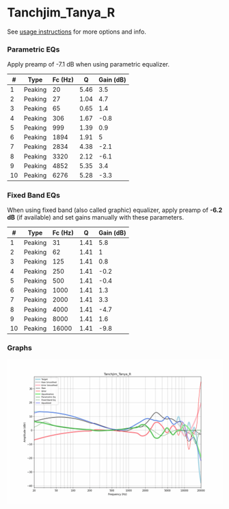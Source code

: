 # Tanchjim_Tanya_R
See [usage instructions](https://github.com/jaakkopasanen/AutoEq#usage) for more options and info.

### Parametric EQs
Apply preamp of -7.1 dB when using parametric equalizer.

|   # | Type    |   Fc (Hz) |    Q |   Gain (dB) |
|-----|---------|-----------|------|-------------|
|   1 | Peaking |        20 | 5.46 |         3.5 |
|   2 | Peaking |        27 | 1.04 |         4.7 |
|   3 | Peaking |        65 | 0.65 |         1.4 |
|   4 | Peaking |       306 | 1.67 |        -0.8 |
|   5 | Peaking |       999 | 1.39 |         0.9 |
|   6 | Peaking |      1894 | 1.91 |         5   |
|   7 | Peaking |      2834 | 4.38 |        -2.1 |
|   8 | Peaking |      3320 | 2.12 |        -6.1 |
|   9 | Peaking |      4852 | 5.35 |         3.4 |
|  10 | Peaking |      6276 | 5.28 |        -3.3 |

### Fixed Band EQs
When using fixed band (also called graphic) equalizer, apply preamp of **-6.2 dB** (if available) and set gains manually with these parameters.

|   # | Type    |   Fc (Hz) |    Q |   Gain (dB) |
|-----|---------|-----------|------|-------------|
|   1 | Peaking |        31 | 1.41 |         5.8 |
|   2 | Peaking |        62 | 1.41 |         1   |
|   3 | Peaking |       125 | 1.41 |         0.8 |
|   4 | Peaking |       250 | 1.41 |        -0.2 |
|   5 | Peaking |       500 | 1.41 |        -0.4 |
|   6 | Peaking |      1000 | 1.41 |         1.3 |
|   7 | Peaking |      2000 | 1.41 |         3.3 |
|   8 | Peaking |      4000 | 1.41 |        -4.7 |
|   9 | Peaking |      8000 | 1.41 |         1.6 |
|  10 | Peaking |     16000 | 1.41 |        -9.8 |

### Graphs
![](./Tanchjim_Tanya_R.png)
